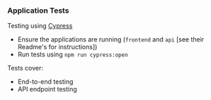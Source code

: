### Application Tests

Testing using [Cypress](https://github.com/cypress-io/cypress)

- Ensure the applications are running (`frontend` and `api` [see their Readme's for instructions])
- Run tests using `npm run cypress:open`

Tests cover:

- End-to-end testing
- API endpoint testing

